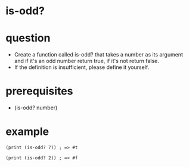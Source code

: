 # is-odd?

# question
- Create a function called is-odd? that takes a number as its argument and if it's an odd number return true, if it's not return false.
- If the definition is insufficient, please define it yourself.

# prerequisites

- (is-odd? number)

# example

```
(print (is-odd? 7)) ; => #t

(print (is-odd? 2)) ; => #f
```